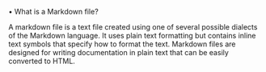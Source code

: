 •	What is a Markdown file? 

A markdown file is a text file created using one of several possible dialects of the Markdown language. It uses plain text formatting but contains inline text symbols that specify how to format the text. Markdown files are designed for writing documentation in plain text that can be easily converted to HTML.
